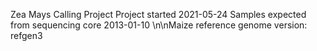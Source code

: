 Zea Mays Calling Project
Project started 2021-05-24
Samples expected from sequencing core 2013-01-10
\n\nMaize reference genome version: refgen3
